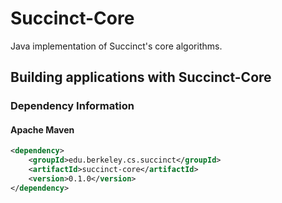 Succinct-Core
=============

Java implementation of Succinct's core algorithms.

## Building applications with Succinct-Core

### Dependency Information

#### Apache Maven

```xml
<dependency>
    <groupId>edu.berkeley.cs.succinct</groupId>
    <artifactId>succinct-core</artifactId>
    <version>0.1.0</version>
</dependency>
```
